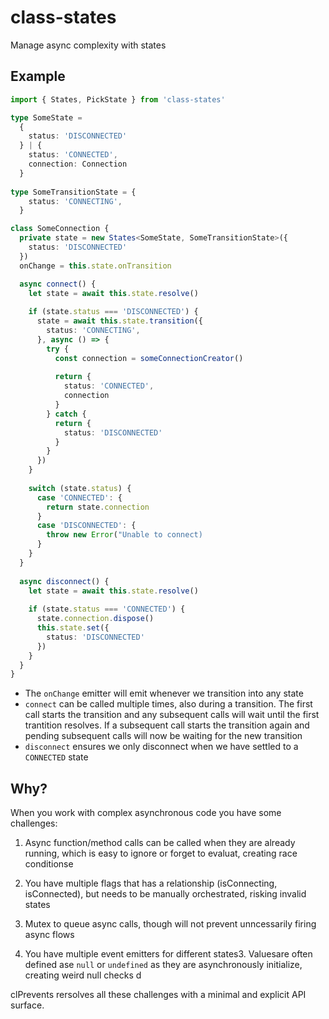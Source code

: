 # class-states
Manage async complexity with states

## Example

```ts
import { States, PickState } from 'class-states'

type SomeState =
  {
    status: 'DISCONNECTED'    
  } | {
    status: 'CONNECTED',
    connection: Connection
  }
  
type SomeTransitionState = {
    status: 'CONNECTING',
  }

class SomeConnection {
  private state = new States<SomeState, SomeTransitionState>({
    status: 'DISCONNECTED'
  })
  onChange = this.state.onTransition

  async connect() {
    let state = await this.state.resolve()
    
    if (state.status === 'DISCONNECTED') {
      state = await this.state.transition({
        status: 'CONNECTING',
      }, async () => {
        try {
          const connection = someConnectionCreator()
          
          return {
            status: 'CONNECTED',
            connection
          }
        } catch {
          return {
            status: 'DISCONNECTED'
          }
        }
      })  
    }
    
    switch (state.status) {
      case 'CONNECTED': {
        return state.connection
      }
      case 'DISCONNECTED': {
        throw new Error("Unable to connect)
      }
    }
  }
  
  async disconnect() {
    let state = await this.state.resolve()
    
    if (state.status === 'CONNECTED') {
      state.connection.dispose()
      this.state.set({
        status: 'DISCONNECTED'
      })
    }
  }
}
```

- The `onChange` emitter will emit whenever we transition into any state
- `connect` can be called multiple times, also during a transition. The first call starts the transition and any subsequent calls will wait until the first trantition resolves. If a subsequent call starts the transition again and pending subsequent calls will now be waiting for the new transition
- `disconnect` ensures we only disconnect when we have settled to a `CONNECTED` state

## Why?
When you work with complex asynchronous code you have some challenges:

1. Async function/method calls can be called when they are already running, which is easy to ignore or forget to evaluat, creating race conditionse

2. You have multiple flags that has a relationship (isConnecting, isConnected), but needs to be manually orchestrated, risking invalid states


4. Mutex to queue async calls, though will not prevent unncessarily firing async flows
4. You have multiple event emitters for different states3. Valuesare often defined ase `null` or `undefined` as they 
are asynchronously initialize, creating weird null checks
d

clPrevents rersolves all these challenges with a minimal and explicit API surface. 